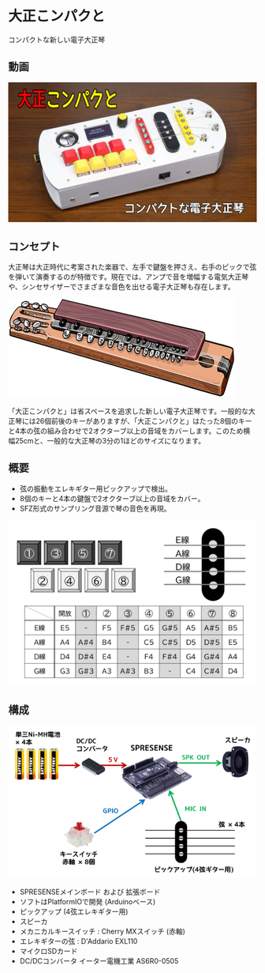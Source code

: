 # 大正こンパクと
コンパクトな新しい電子大正琴

## 動画
[![代替テキスト](image/thumb.jpg)](https://www.youtube.com/watch?v=B-H45Hiuvkg)

## コンセプト
大正琴は大正時代に考案された楽器で、左手で鍵盤を押さえ、右手のピックで弦を弾いて演奏するのが特徴です。現在では、アンプで音を増幅する電気大正琴や、シンセサイザーでさまざまな音色を出せる電子大正琴も存在します。

![大正琴](image/taishogoto_image.jpg)　

「大正こンパクと」は省スペースを追求した新しい電子大正琴です。一般的な大正琴には26個前後のキーがありますが、「大正こンパクと」はたった8個のキーと4本の弦の組み合わせで2オクターブ以上の音域をカバーします。このため横幅25cmと、一般的な大正琴の3分の1ほどのサイズになります。

## 概要
- 弦の振動をエレキギター用ピックアップで検出。
- 8個のキーと4本の鍵盤で2オクターブ以上の音域をカバー。
- SFZ形式のサンプリング音源で琴の音色を再現。

![音程表](image/key.png)

## 構成
![概略図](image/overview.png)
- SPRESENSEメインボード および 拡張ボード
- ソフトはPlatformIOで開発 (Arduinoベース)
- ピックアップ (4弦エレキギター用)
- スピーカ
- メカニカルキースイッチ : Cherry MXスイッチ (赤軸)
- エレキギターの弦 : D'Addario EXL110
- マイクロSDカード
- DC/DCコンバータ イーター電機工業 AS6R0-0505 

<!--
## 詳しい解説
[大正こンパクと (コンパクトな新しい電子大正琴) by lipoyang | elchika]()
-->